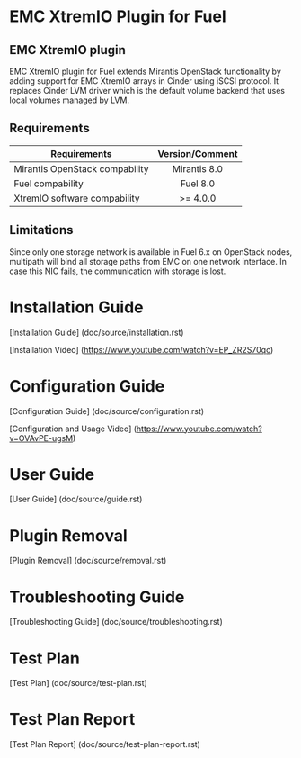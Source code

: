 EMC XtremIO Plugin for Fuel
===========================

EMC XtremIO plugin
------------------

EMC XtremIO plugin for Fuel extends Mirantis OpenStack functionality by adding
support for EMC XtremIO arrays in Cinder using iSCSI protocol. It replaces Cinder
LVM driver which is the default volume backend that uses local volumes
managed by LVM.

Requirements
------------

| Requirements                   | Version/Comment |
| ------------------------------ |:---------------:|
| Mirantis OpenStack compability | Mirantis 8.0    |
| Fuel compability               | Fuel 8.0        |
| XtremIO software compability   | >= 4.0.0        |


Limitations
-----------

Since only one storage network is available in Fuel 6.x on OpenStack nodes,
multipath will bind all storage paths from EMC on one network interface.
In case this NIC fails, the communication with storage is lost.


Installation Guide
==================

[Installation Guide] (doc/source/installation.rst)

[Installation Video] (https://www.youtube.com/watch?v=EP_ZR2S70qc)

Configuration Guide
===================

[Configuration Guide] (doc/source/configuration.rst)

[Configuration and Usage Video] (https://www.youtube.com/watch?v=OVAvPE-ugsM)


User Guide
==========

[User Guide] (doc/source/guide.rst)


Plugin Removal
==============

[Plugin Removal] (doc/source/removal.rst)


Troubleshooting Guide
=====================

[Troubleshooting Guide] (doc/source/troubleshooting.rst)

Test Plan
=========

[Test Plan] (doc/source/test-plan.rst)

Test Plan Report
================

[Test Plan Report] (doc/source/test-plan-report.rst)

